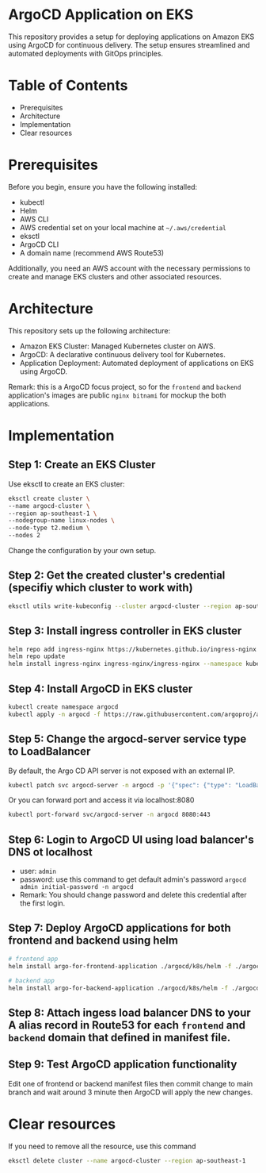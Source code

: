 # ArgoCD Application on EKS

This repository provides a setup for deploying applications on Amazon EKS using ArgoCD for continuous delivery. The setup ensures streamlined and automated deployments with GitOps principles.

# Table of Contents

- Prerequisites
- Architecture
- Implementation
- Clear resources

# Prerequisites

Before you begin, ensure you have the following installed:

- kubectl
- Helm
- AWS CLI
- AWS credential set on your local machine at `~/.aws/credential`
- eksctl
- ArgoCD CLI
- A domain name (recommend AWS Route53)

Additionally, you need an AWS account with the necessary permissions to create and manage EKS clusters and other associated resources.

# Architecture

This repository sets up the following architecture:

- Amazon EKS Cluster: Managed Kubernetes cluster on AWS.
- ArgoCD: A declarative continuous delivery tool for Kubernetes.
- Application Deployment: Automated deployment of applications on EKS using ArgoCD.

Remark: this is a ArgoCD focus project, so for the `frontend` and `backend` application's images are public `nginx bitnami` for mockup the both applications.

# Implementation

## Step 1: Create an EKS Cluster

Use eksctl to create an EKS cluster:

```bash
eksctl create cluster \
--name argocd-cluster \
--region ap-southeast-1 \
--nodegroup-name linux-nodes \
--node-type t2.medium \
--nodes 2
```

Change the configuration by your own setup.

## Step 2: Get the created cluster's credential (specifiy which cluster to work with)

```bash
eksctl utils write-kubeconfig --cluster argocd-cluster --region ap-southeast-1
```

## Step 3: Install ingress controller in EKS cluster

```bash
helm repo add ingress-nginx https://kubernetes.github.io/ingress-nginx
helm repo update
helm install ingress-nginx ingress-nginx/ingress-nginx --namespace kube-system
```

## Step 4: Install ArgoCD in EKS cluster

```bash
kubectl create namespace argocd
kubectl apply -n argocd -f https://raw.githubusercontent.com/argoproj/argo-cd/stable/manifests/install.yaml
```

## Step 5: Change the argocd-server service type to LoadBalancer

By default, the Argo CD API server is not exposed with an external IP.

```bash
kubectl patch svc argocd-server -n argocd -p '{"spec": {"type": "LoadBalancer"}}'
```
Or you can forward port and access it via localhost:8080 

```bash
kubectl port-forward svc/argocd-server -n argocd 8080:443
```

## Step 6: Login to ArgoCD UI using load balancer's DNS ot localhost

- user: `admin`
- password: use this command to get default admin's password `argocd admin initial-password -n argocd`
- Remark: You should change password and delete this credential after the first login.

## Step 7: Deploy ArgoCD applications for both frontend and backend using helm

```bash
# frontend app
helm install argo-for-frontend-application ./argocd/k8s/helm -f ./argocd/k8s/helm-values/values-dev-frontend-argocd.yaml

# backend app
helm install argo-for-backend-application ./argocd/k8s/helm -f ./argocd/k8s/helm-values/values-dev-backend-argocd.yaml
```

## Step 8: Attach ingess load balancer DNS to your A alias record in Route53 for each `frontend` and `backend` domain that defined in manifest file.

## Step 9: Test ArgoCD application functionality

Edit one of frontend or backend manifest files then commit change to main branch and wait around 3 minute then ArgoCD will apply the new changes.

# Clear resources

If you need to remove all the resource, use this command

```bash
eksctl delete cluster --name argocd-cluster --region ap-southeast-1
```
